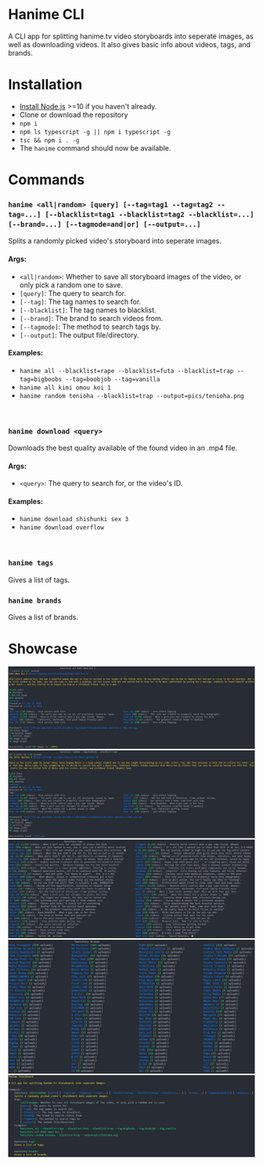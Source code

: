 # Hanime CLI
A CLI app for splitting hanime.tv video storyboards into seperate images, as well as downloading videos. It also gives basic info about videos, tags, and brands.

# Installation
- [Install Node.js](https://nodejs.org/) >=10 if you haven't already.
- Clone or download the repository
- `npm i`
- `npm ls typescript -g || npm i typescript -g`
- `tsc && npm i . -g`
- The `hanime` command should now be available.

# Commands

### `hanime <all|random> [query] [--tag=tag1 --tag=tag2 --tag=...] [--blacklist=tag1 --blacklist=tag2 --blacklist=...] [--brand=...] [--tagmode=and|or] [--output=...]`<br>
Splits a randomly picked video's storyboard into seperate images.<br>
#### Args:
- `<all|random>`: Whether to save all storyboard images of the video, or only pick a random one to save.
- `[query]`: The query to search for.
- `[--tag]`: The tag names to search for.
- `[--blacklist]`: The tag names to blacklist.
- `[--brand]`: The brand to search videos from.
- `[--tagmode]`: The method to search tags by.
- `[--output]`: The output file/directory.<br>
#### Examples:
- `hanime all --blacklist=rape --blacklist=futa --blacklist=trap --tag=bigboobs --tag=boobjob --tag=vanilla`
- `hanime all kimi omou koi 1`
- `hanime random tenioha --blacklist=trap --output=pics/tenioha.png`
<br>

### `hanime download <query>`
Downloads the best quality available of the found video in an .mp4 file.
#### Args:
- `<query>`: The query to search for, or the video's ID.
#### Examples:
- `hanime download shishunki sex 3`
- `hanime download overflow`
<br>

### `hanime tags`
Gives a list of tags.
<br>

### `hanime brands`
Gives a list of brands.

# Showcase

<img src="https://raw.githubusercontent.com/1s3k3b/hanime-cli/master/images/all.png"><br>
<img src="https://raw.githubusercontent.com/1s3k3b/hanime-cli/master/images/random.png"><br>
<img src="https://raw.githubusercontent.com/1s3k3b/hanime-cli/master/images/tags.png"><br>
<img src="https://raw.githubusercontent.com/1s3k3b/hanime-cli/master/images/brands.png"><br>
<img src="https://raw.githubusercontent.com/1s3k3b/hanime-cli/master/images/help.png"><br>